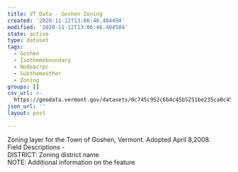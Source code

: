 ```yaml
---
title: VT Data - Goshen Zoning
created: '2020-11-12T13:06:46.404494'
modified: '2020-11-12T13:06:46.404504'
state: active
type: dataset
tags:
  - Goshen
  - Isothemeboundary
  - Nodeacrpc
  - Subthemeother
  - Zoning
groups: []
csv_url: >-
  https://geodata.vermont.gov/datasets/0c745c952c6b4c45b5251be235ca0c45_0.csv?outSR=%7B%22latestWkid%22%3A3857%2C%22wkid%22%3A102100%7D
json_url: ''
layout: post

---
```

<div>Zoning layer for the Town of Goshen, Vermont. Adopted April 8,2008.</div><div>Field Descriptions -<br />DISTRICT: Zoning district name<br />NOTE: Additional information on the feature<br /></div>
